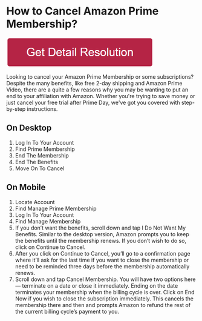 # How to Cancel Amazon Prime Membership?


[![how to cancel amazon prime membership](redd.png)](https://github.com/websitetech/how.to.cancel.amazon.prime.membership)



Looking to cancel your Amazon Prime Membership or some subscriptions? Despite the many benefits, like free 2-day shipping and Amazon Prime Video, there are a quite a few reasons why you may be wanting to put an end to your affiliation with Amazon. Whether you're trying to save money or just cancel your free trial after Prime Day, we've got you covered with step-by-step instructions.

## On Desktop

1. Log In To Your Account
2. Find Prime Membership
3. End The Membership
4. End The Benefits
5. Move On To Cancel


## On Mobile

1. Locate Account
2. Find Manage Prime Membership
3. Log In To Your Account
4. Find Manage Membership
5. If you don’t want the benefits, scroll down and tap I Do Not Want My Benefits. Similar to the desktop version, Amazon prompts you to keep the benefits until the membership renews. If you don’t wish to do so, click on Continue to Cancel.
6. After you click on Continue to Cancel, you’ll go to a confirmation page where it’ll ask for the last time if you want to close the membership or need to be reminded three days before the membership automatically renews.
7. Scroll down and tap Cancel Membership. You will have two options here — terminate on a date or close it immediately. Ending on the date terminates your membership when the billing cycle is over. Click on End Now if you wish to close the subscription immediately. This cancels the membership there and then and prompts Amazon to refund the rest of the current billing cycle’s payment to you.
